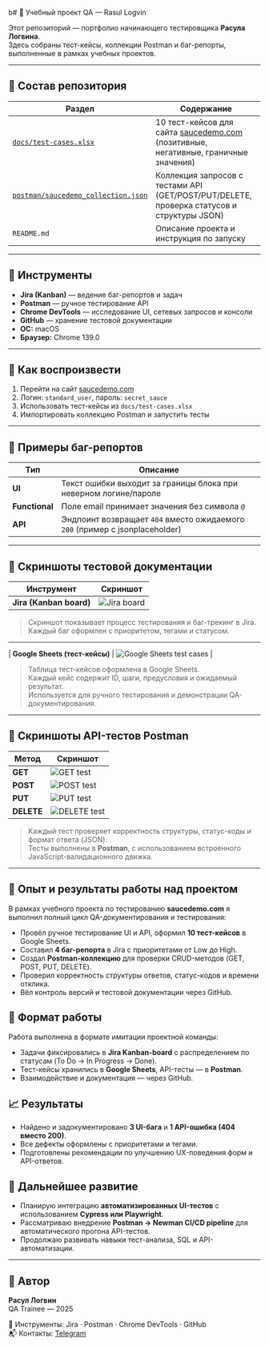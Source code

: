 b# 🧩 Учебный проект QA — Rasul Logvin

Этот репозиторий — портфолио начинающего тестировщика **Расула Логвина**.  
Здесь собраны тест-кейсы, коллекции Postman и баг-репорты, выполненные в рамках учебных проектов.

---

## 📁 Состав репозитория

| Раздел | Содержание |
|--------|-------------|
| [`docs/test-cases.xlsx`](./docs/test-cases.xlsx) | 10 тест-кейсов для сайта [saucedemo.com](https://www.saucedemo.com) (позитивные, негативные, граничные значения) |
| [`postman/saucedemo_collection.json`](./postman/saucedemo_collection.json) | Коллекция запросов с тестами API (GET/POST/PUT/DELETE, проверка статусов и структуры JSON) |
| `README.md` | Описание проекта и инструкция по запуску |

---

## 🧠 Инструменты

- **Jira (Kanban)** — ведение баг-репортов и задач  
- **Postman** — ручное тестирование API  
- **Chrome DevTools** — исследование UI, сетевых запросов и консоли  
- **GitHub** — хранение тестовой документации  
- **OC:** macOS  
- **Браузер:** Chrome 139.0  

---

## 🚀 Как воспроизвести

1. Перейти на сайт [saucedemo.com](https://www.saucedemo.com)  
2. Логин: `standard_user`, пароль: `secret_sauce`  
3. Использовать тест-кейсы из `docs/test-cases.xlsx`  
4. Импортировать коллекцию Postman и запустить тесты  

---

## 🧩 Примеры баг-репортов

| Тип | Описание |
|------|-----------|
| **UI** | Текст ошибки выходит за границы блока при неверном логине/пароле |
| **Functional** | Поле email принимает значения без символа `@` |
| **API** | Эндпоинт возвращает `404` вместо ожидаемого `200` (пример с jsonplaceholder) |

---

## 🧾 Скриншоты тестовой документации

| Инструмент | Скриншот |
|-------------|-----------|
| **Jira (Kanban board)** | ![Jira board](./screenshots/jira_.png) |

> Скриншот показывает процесс тестирования и баг-трекинг в Jira.  
> Каждый баг оформлен с приоритетом, тегами и статусом.

---


| **Google Sheets (тест-кейсы)** | ![Google Sheets test cases](./screenshots/test_cases_sheet.png) |

> Таблица тест-кейсов оформлена в Google Sheets.  
> Каждый кейс содержит ID, шаги, предусловия и ожидаемый результат.  
> Используется для ручного тестирования и демонстрации QA-документирования.

---

## 📸 Скриншоты API-тестов Postman

| Метод | Скриншот |
|--------|-----------|
| **GET** | ![GET test](./screenshots/postman/get_test_1.png) |
| **POST** | ![POST test](./screenshots/postman/get_test_2.png) |
| **PUT** | ![PUT test](./screenshots/postman/get_test_3.png) |
| **DELETE** | ![DELETE test](./screenshots/postman/get_test_4.png) |

> Каждый тест проверяет корректность структуры, статус-коды и формат ответа (JSON).  
> Тесты выполнены в **Postman**, с использованием встроенного JavaScript-валидационного движка.

---

## 🚀 Опыт и результаты работы над проектом

В рамках учебного проекта по тестированию **saucedemo.com** я выполнил полный цикл QA-документирования и тестирования:

- Провёл ручное тестирование UI и API, оформил **10 тест-кейсов** в Google Sheets.  
- Составил **4 баг-репорта** в Jira с приоритетами от Low до High.  
- Создал **Postman-коллекцию** для проверки CRUD-методов (GET, POST, PUT, DELETE).  
- Проверил корректность структуры ответов, статус-кодов и времени отклика.  
- Вёл контроль версий и тестовой документации через GitHub.

## 🧩 Формат работы

Работа выполнена в формате имитации проектной команды:
- Задачи фиксировались в **Jira Kanban-board** с распределением по статусам (To Do → In Progress → Done).  
- Тест-кейсы хранились в **Google Sheets**, API-тесты — в **Postman**.  
- Взаимодействие и документация — через GitHub.

## 📈 Результаты

- Найдено и задокументировано **3 UI-багa** и **1 API-ошибка (404 вместо 200)**.  
- Все дефекты оформлены с приоритетами и тегами.  
- Подготовлены рекомендации по улучшению UX-поведения форм и API-ответов.

## 🔧 Дальнейшее развитие

- Планирую интеграцию **автоматизированных UI-тестов** с использованием **Cypress или Playwright**.  
- Рассматриваю внедрение **Postman → Newman CI/CD pipeline** для автоматического прогона API-тестов.  
- Продолжаю развивать навыки тест-анализа, SQL и API-автоматизации.

---

## 👤 Автор

**Расул Логвин**  
QA Trainee — 2025  

📌 Инструменты: Jira · Postman · Chrome DevTools · GitHub  
📬 Контакты: [Telegram](https://t.me/pando_s)
